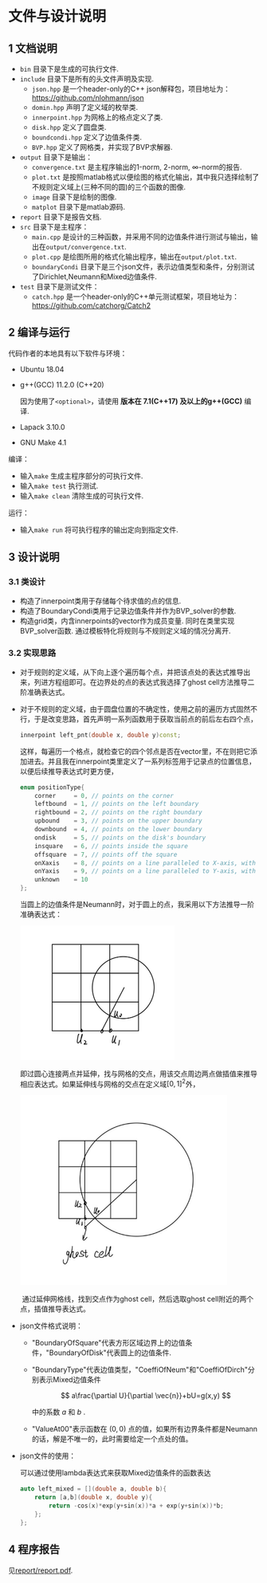 # 文件与设计说明

## 1 文档说明

+ `bin` 目录下是生成的可执行文件.
+ `include` 目录下是所有的头文件声明及实现.
  + `json.hpp` 是一个header-only的C++ json解释包，项目地址为：https://github.com/nlohmann/json
  + `domin.hpp` 声明了定义域的枚举类.
  + `innerpoint.hpp` 为网格上的格点定义了类.
  + `disk.hpp` 定义了圆盘类.
  + `boundcondi.hpp` 定义了边值条件类.
  + `BVP.hpp` 定义了网格类，并实现了BVP求解器.
+ `output` 目录下是输出：
  + `convergence.txt` 是主程序输出的1-norm, 2-norm, $\infty$-norm的报告.
  + `plot.txt` 是按照matlab格式以便绘图的格式化输出，其中我只选择绘制了不规则定义域上(三种不同的圆)的三个函数的图像.
  + `image` 目录下是绘制的图像.
  + `matplot` 目录下是matlab源码.
+ `report` 目录下是报告文档.
+ `src` 目录下是主程序：
  + `main.cpp` 是设计的三种函数，并采用不同的边值条件进行测试与输出，输出在`output/convergence.txt`.
  + `plot.cpp` 是绘图所用的格式化输出程序，输出在`output/plot.txt`.
  + `boundaryCondi` 目录下是三个json文件，表示边值类型和条件，分别测试了Dirichlet,Neumann和Mixed边值条件.
+ `test` 目录下是测试文件：
  + `catch.hpp` 是一个header-only的C++单元测试框架，项目地址为：https://github.com/catchorg/Catch2

## 2 编译与运行

代码作者的本地具有以下软件与环境：

+ Ubuntu 18.04

+ g++(GCC) 11.2.0 (C++20) 

  因为使用了`<optional>`，请使用 **版本在 7.1(C++17) 及以上的g++(GCC)** 编译.

+ Lapack 3.10.0

+ GNU Make 4.1

编译：

+ 输入`make` 生成主程序部分的可执行文件.
+ 输入`make test` 执行测试.
+ 输入`make clean` 清除生成的可执行文件.

运行：

+ 输入`make run` 将可执行程序的输出定向到指定文件.

## 3 设计说明

### 3.1 类设计

+ 构造了innerpoint类用于存储每个待求值的点的信息. 
+ 构造了BoundaryCondi类用于记录边值条件并作为BVP_solver的参数.
+ 构造grid类，内含innerpoints的vector作为成员变量. 同时在类里实现BVP_solver函数. 通过模板特化将规则与不规则定义域的情况分离开.

### 3.2 实现思路

+ 对于规则的定义域，从下向上逐个遍历每个点，并把该点处的表达式推导出来，列进方程组即可。在边界处的点的表达式我选择了ghost cell方法推导二阶准确表达式。

+ 对于不规则的定义域，由于圆盘位置的不确定性，使用之前的遍历方式固然不行，于是改变思路，首先声明一系列函数用于获取当前点的前后左右四个点，

  ```cpp
  innerpoint left_pnt(double x, double y)const;
  ```

  这样，每遍历一个格点，就检查它的四个邻点是否在vector里，不在则把它添加进去。并且我在innerpoint类里定义了一系列标签用于记录点的位置信息，以便后续推导表达式时更方便，

  ```cpp
  enum positionType{
      corner     = 0, // points on the corner
      leftbound  = 1, // points on the left boundary
      rightbound = 2, // points on the right boundary
      upbound    = 3, // points on the upper boundary
      downbound  = 4, // points on the lower boundary
      ondisk     = 5, // points on the disk's boundary
      insquare   = 6, // points inside the square
      offsquare  = 7, // points off the square
      onXaxis    = 8, // points on a line paralleled to X-axis, with the line being part of the grid.
      onYaxis    = 9, // points on a line paralleled to Y-axis, with the line being part of the grid.
      unknown    = 10
  };
  ```

  当圆上的边值条件是Neumann时，对于圆上的点，我采用以下方法推导一阶准确表达式：

  <img src="report/picture/disk_Neumann_good.jpg" alt="disk_Neumann_good" style="zoom: 50%;" />

  即过圆心连接两点并延伸，找与网格的交点，用该交点周边两点做插值来推导相应表达式。如果延伸线与网格的交点在定义域$[0,1]^2$外，

  <img src="report/picture/disk_Neumann_bad.jpg" alt="disk_Neumann_bad" style="zoom: 67%;" />

  ​	通过延伸网格线，找到交点作为ghost cell，然后选取ghost cell附近的两个点，插值推导表达式。

+ json文件格式说明：

  + "BoundaryOfSquare"代表方形区域边界上的边值条件，"BoundaryOfDisk"代表圆上的边值条件.
  
  + "BoundaryType"代表边值类型，"CoeffiOfNeum"和"CoeffiOfDirch"分别表示Mixed边值条件

    $$
     a\frac{\partial U}{\partial \vec{n}}+bU=g(x,y)
    $$

    中的系数 $a$ 和 $b$ .
  
  + "ValueAt00"表示函数在 $(0,0)$ 点的值，如果所有边界条件都是Neumann的话，解是不唯一的，此时需要给定一个点处的值。
  
+ json文件的使用：

  可以通过使用lambda表达式来获取Mixed边值条件的函数表达

  ```cpp
  auto left_mixed = [](double a, double b){
      return [a,b](double x, double y){
          return -cos(x)*exp(y+sin(x))*a + exp(y+sin(x))*b;
      };
  };
  ```

## 4 程序报告

见[report/report.pdf](./report/report.pdf).

